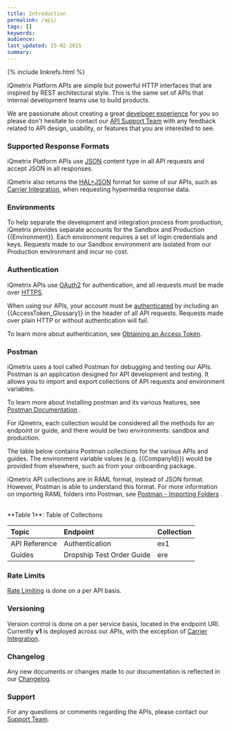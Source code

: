 ```yaml
---
title: Introduction
permalink: /api/
tags: []
keywords: 
audience: 
last_updated: 25-02-2015
summary: 
---
```

{% include linkrefs.html %}

iQmetrix Platform APIs are simple but powerful HTTP interfaces that are inspired by REST architectural style. This is the same set of APIs that internal development teams use to build products.

We are passionate about creating a great [developer experience]() for you so please don't hesitate to contact our <a href="mailto:{{site.support_email}}?subject=Questions Regarding iQmetrix APIs">API Support Team</a> with any feedback related to API design, usability, or features that you are interested to see.

### Supported Response Formats

iQmetrix Platform APIs use [JSON](http://json.org/) content type in all API requests and accept JSON in all responses.

iQmetrix also returns the [HAL+JSON](http://stateless.co/hal_specification.html) format for some of our APIs, such as [Carrier Integration](/api/carrier-integration), when requesting hypermedia response data.

### Environments

To help separate the development and integration process from production, iQmetrix provides separate accounts for the Sandbox and Production {{Environment}}. Each environment requires a set of login credentials and keys. Requests made to our Sandbox environment are isolated from our Production environment and incur no cost.

### Authentication

iQmetrix APIs use [OAuth2](http://oauth.net/2/) for authentication, and all requests must be made over [HTTPS](http://en.wikipedia.org/wiki/HTTPS).

When using our APIs, your account must be [authenticated](/api/authentication/) by including an {{AccessToken_Glossary}} in the header of all API requests. Requests made over plain HTTP or without authentication will fail.

To learn more about authentication, see [Obtaining an Access Token](/api/authentication/#obtaining-an-access-token).

### Postman

iQmetrix uses a tool called Postman for debugging and testing our APIs. Postman is an application designed for API development and testing. It allows you to import and export collections of API requests and environment variables.

To learn more about installing postman and its various features, see <a href="https://www.getpostman.com/docs/">Postman Documentation</a> .

For iQmetrix, each collection would be considered all the methods for an endpoint or guide, and there would be two environments: sandbox and production.

The table below contains Postman collections for the various APIs and guides. The environment variable values (e.g. {{CompanyId}}) would be provided from elsewhere, such as from your onboarding package.

iQmetrix API collections are in RAML format, instead of JSON format. However, Postman is able to understand this format. For more information on importing RAML folders into Postman, see <a href="https://www.getpostman.com/docs/importing_folders">Postman - Importing Folders</a> .

<br />
**Table 1**: Table of Collections

| Topic | Endpoint | Collection |
|:------|:---------|:-----------|
| API Reference | Authentication | ex1 |
| Guides | Dropship Test Order Guide | ere |


### Rate Limits

[Rate Limiting](/api/rate-limiting) is done on a per API basis.


### Versioning

Version control is done on a per service basis, located in the endpoint URI. Currently **v1** is deployed across our APIs, with the exception of [Carrier Integration](/api/carrier-integration).



### Changelog

Any new documents or changes made to our documentation is reflected in our [Changelog](/api/changelog/).

### Support

For any questions or comments regarding the APIs, please contact our <a href="mailto:{{site.support_email}}?subject=Questions Regarding iQmetrix APIs">Support Team</a>.